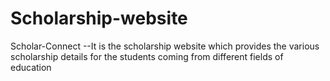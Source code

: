 # Scholarship-website
Scholar-Connect --It is the scholarship website which provides the various scholarship details for the students coming from different fields of education
